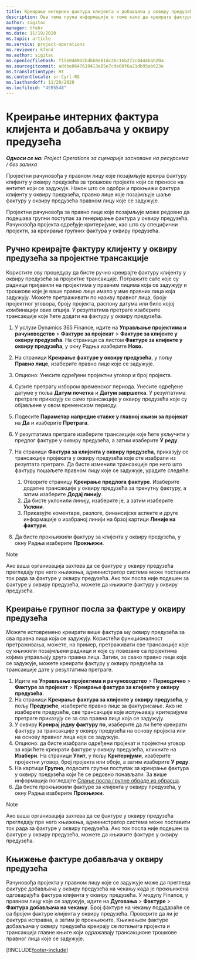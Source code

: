 ```yaml
---
title: Креирање интерних фактура клијента и добављача у оквиру предузећа
description: Ова тема пружа информације о томе како да креирате фактуре клијента и добављача у оквиру предузећима.
author: sigitac
manager: tfehr
ms.date: 11/19/2020
ms.topic: article
ms.service: project-operations
ms.reviewer: kfend
ms.author: sigitac
ms.openlocfilehash: f1560469d2bdbb8e81dc26c16b272c44446ab20a
ms.sourcegitcommit: addbe0647619413e85e7cde80f6a21db95ab623e
ms.translationtype: HT
ms.contentlocale: sr-Cyrl-RS
ms.lasthandoff: 11/20/2020
ms.locfileid: "4595548"
---
```

# <a name="create-intercompany-customer-and-vendor-invoices"></a>Креирање интерних фактура клијента и добављача у оквиру предузећа

_**Односи се на:** Project Operations за сценарије засноване на ресурсима / без залиха_

Пројектни рачуновођа у правном лицу које позајмљује креира фактуру клијенту у оквиру предузећа за трошкове пројекта који се преносе на ентитет који се задужује. Након што се одобри и прокњижи фактура клијенту у оквиру предузећа, правно лице које позајмљује шаље фактуру у оквиру предузећа правном лицу које се задужује.

Пројектни рачуновођа за правно лице које позајмљује може редовно да подешава групни поступак за генерирање фактура у оквиру предузећа. Рачуновођа пројекта одређује критеријуме, као што су специфични пројекти, за креирање групних фактура у оквиру предузећа.

## <a name="manually-create-an-intercompany-customer-invoice-for-project-transactions"></a>Ручно креирајте фактуру клијенту у оквиру предузећа за пројектне трансакције 

Користите ову процедуру да бисте ручно креирајте фактуру клијенту у оквиру предузећа за пројектне трансакције. Потражите сате које су радници пријавили на пројектима у правним лицима која се задужују и трошкове које је ваше правно лице имало у име правних лица која задужују. Можете претраживати по називу правног лица, броју пројектног уговора, броју пројекта, распону датума или било којој комбинацији ових опција. У резултатима претраге изаберите трансакције које ћете додати на фактуру у оквиру предузећа.

1. У услузи Dynamics 365 Finance, идите на **Управљање пројектима и рачуноводство** > **Фактуре за пројекат** > **Фактуре за клијенте у оквиру предузећа**. На страници са листом **Фактуре за клијенте у оквиру предузећа**, у окну Радња изаберите **Ново.**
2. На страници **Креирање фактуре у оквиру предузећа**, у пољу **Правно лице**, изаберите правно лице које се задужује.
3. Опционо: Унесите одређени пројектни уговор и број пројекта.
4. Сузите претрагу избором временског периода. Унесите одређене датуме у поља **Датум почетка** и **Датум завршетка**. У резултатима претраге приказују се само трансакције у оквиру предузећа које су објављене у овом временском периоду.
5. Подесите **Параметар напредне ставке у главној књизи за пројекат** на **Да** и изаберите **Претрага**.
6. У резултатима претраге изаберите трансакције које ћете укључити у предлог фактуре у оквиру предузећа, а затим изаберите **У реду**.
7. На страници **Фактура за клијента у оквиру предузећа**, приказују се трансакције пројеката у оквиру предузећа које сте изабрали из резултата претраге. Да бисте изменили трансакције пре него што фактуру пошаљете правном лицу које се задужује, урадите следеће:
  
    1. Отворите страницу **Креирање предлога фактуре**. Изаберите додатне трансакције у оквиру предузећа за тренутну фактуру, а затим изаберите **Додај линију**.
    2. Да бисте уклонили линију, изаберите је, а затим изаберите **Уклони**.
    3. Приказујте коментаре, разлоге, финансијске аспекте и друге информације о изабраној линији на брзој картици **Линије на фактури**.
    
8. Да бисте прокњижили фактуру за клијента у оквиру предузећа, у окну Радња изаберите **Прокњижи**.

> [!NOTE]
> Ако ваша организација захтева да се фактуре у оквиру предузећа прегледају пре него књижења, администратор система може поставити ток рада за фактуре у оквиру предузећа. Ако ток посла није подешен за фактуре у оквиру предузећа, можете да књижите фактуру у оквиру предузећа.

## <a name="create-a-batch-job-for-intercompany-invoices"></a>Креирање групног посла за фактуре у оквиру предузећа

Можете истовремено креирати више фактура му оквиру предузећа за сва правна лица која се задужују. Користећи функционалност претраживања, можете, на пример, претраживати све трансакције које су књижили позајмљени радници и које су повезане са пројектима којима управљају друга правна лица. Затим, за свако правно лице које се задужује, можете креирати фактуру у оквиру предузећа за трансакције дате у резултатима претраге.

1. Идите на **Управљање пројектима и рачуноводство** > **Периодично** > **Фактуре за пројекат** > **Креирање фактура за клијенте у оквиру предузећа**.
2. На страници **Креирање фактура за клијенте у оквиру предузећа**, у пољу **Предузеће**, изаберите правно лице за фактурисање. Ако не изаберете предузеће, све трансакције које испуњавају критеријуме претраге приказују се за сва правна лица која се задужују.
3. У оквиру **Креирај једну фактуру по**, изаберите да ли ћете креирати фактуру за трансакције у оквиру предузећа на основу пројекта или на основу правног лица које се задужује.
4. Опционо: да бисте изабрали одређени пројекат и пројектни уговор за који ћете креирати фактуре у оквиру предузећа, кликните на **Изабери**. На страници **Упит**, у пољу **Критеријуми**, изаберите пројектни уговор, број пројекта или обоје, а затим изаберите **У реду**.
5. На картици **Групно**, подесите групни поступак за креирање фактура у оквиру предузећа који ће се редовно понављати. За више информација погледајте [Слање посла групне обраде из обрасца](https://docs.microsoft.com/dynamicsax-2012/appuser-itpro/submit-a-batch-processing-job-from-a-form).
6. Да бисте прокњижили фактуре за клијента у оквиру предузећа, у окну Радња изаберите **Прокњижи**.

> [!NOTE]
> Ако ваша организација захтева да се фактуре у оквиру предузећа прегледају пре него књижења, администратор система може поставити ток рада за фактуре у оквиру предузећа. Ако ток посла није подешен за фактуре у оквиру предузећа, можете да књижите фактуре у оквиру предузећа.

## <a name="post-the-intercompany-vendor-invoice"></a>Књижење фактуре добављача у оквиру предузећа

Рачуновођа пројекта у правном лицу које се задужује може да прегледа фактуре добављача у оквиру предузећа на чекању када је прокњижена одговарајућа фактура клијента у оквиру предузећа. У модулу Finance, у правном лицу које се задужује, идите на **Дуговања** > **Фактуре** > **Фактура добављача на чекању**. Број фактуре на чекању подудараће се са бројем фактуре клијента у оквиру предузећа. Проверите да ли је фактура исправна, а затим је прокњижите. Књижењем фактуре добављача у оквиру предузећа креирају се поткњига пројекта и трансакција главне књиге који одражавају трансакционе трошкове правног лица које се задужује.


[!INCLUDE[footer-include](../includes/footer-banner.md)]